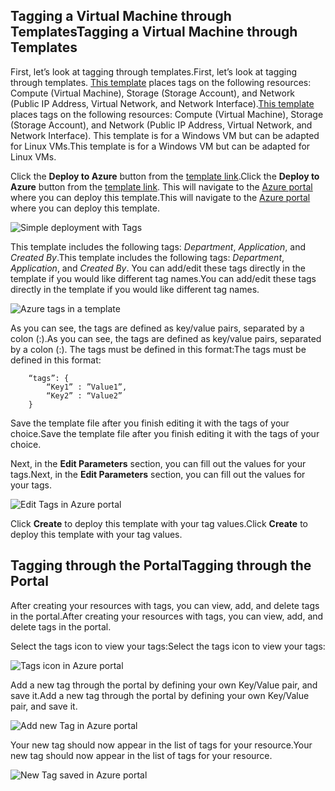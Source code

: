 


## <a name="tagging-a-virtual-machine-through-templates"></a><span data-ttu-id="07896-101">Tagging a Virtual Machine through Templates</span><span class="sxs-lookup"><span data-stu-id="07896-101">Tagging a Virtual Machine through Templates</span></span>
<span data-ttu-id="07896-102">First, let’s look at tagging through templates.</span><span class="sxs-lookup"><span data-stu-id="07896-102">First, let’s look at tagging through templates.</span></span> <span data-ttu-id="07896-103">[This template](https://github.com/Azure/azure-quickstart-templates/tree/master/101-vm-tags) places tags on the following resources: Compute (Virtual Machine), Storage (Storage Account), and Network (Public IP Address, Virtual Network, and Network Interface).</span><span class="sxs-lookup"><span data-stu-id="07896-103">[This template](https://github.com/Azure/azure-quickstart-templates/tree/master/101-vm-tags) places tags on the following resources: Compute (Virtual Machine), Storage (Storage Account), and Network (Public IP Address, Virtual Network, and Network Interface).</span></span> <span data-ttu-id="07896-104">This template is for a Windows VM but can be adapted for Linux VMs.</span><span class="sxs-lookup"><span data-stu-id="07896-104">This template is for a Windows VM but can be adapted for Linux VMs.</span></span>

<span data-ttu-id="07896-105">Click the **Deploy to Azure** button from the [template link](https://github.com/Azure/azure-quickstart-templates/tree/master/101-vm-tags).</span><span class="sxs-lookup"><span data-stu-id="07896-105">Click the **Deploy to Azure** button from the [template link](https://github.com/Azure/azure-quickstart-templates/tree/master/101-vm-tags).</span></span> <span data-ttu-id="07896-106">This will navigate to the [Azure portal](https://portal.azure.com/) where you can deploy this template.</span><span class="sxs-lookup"><span data-stu-id="07896-106">This will navigate to the [Azure portal](https://portal.azure.com/) where you can deploy this template.</span></span>

![Simple deployment with Tags](https://docstestmedia1.blob.core.windows.net/azure-media/includes/media/virtual-machines-common-tag/deploy-to-azure-tags.png)

<span data-ttu-id="07896-108">This template includes the following tags: *Department*, *Application*, and *Created By*.</span><span class="sxs-lookup"><span data-stu-id="07896-108">This template includes the following tags: *Department*, *Application*, and *Created By*.</span></span> <span data-ttu-id="07896-109">You can add/edit these tags directly in the template if you would like different tag names.</span><span class="sxs-lookup"><span data-stu-id="07896-109">You can add/edit these tags directly in the template if you would like different tag names.</span></span>

![Azure tags in a template](https://docstestmedia1.blob.core.windows.net/azure-media/includes/media/virtual-machines-common-tag/azure-tags-in-a-template.png)

<span data-ttu-id="07896-111">As you can see, the tags are defined as key/value pairs, separated by a colon (:).</span><span class="sxs-lookup"><span data-stu-id="07896-111">As you can see, the tags are defined as key/value pairs, separated by a colon (:).</span></span> <span data-ttu-id="07896-112">The tags must be defined in this format:</span><span class="sxs-lookup"><span data-stu-id="07896-112">The tags must be defined in this format:</span></span>

        “tags”: {
            “Key1” : ”Value1”,
            “Key2” : “Value2”
        }

<span data-ttu-id="07896-113">Save the template file after you finish editing it with the tags of your choice.</span><span class="sxs-lookup"><span data-stu-id="07896-113">Save the template file after you finish editing it with the tags of your choice.</span></span>

<span data-ttu-id="07896-114">Next, in the **Edit Parameters** section, you can fill out the values for your tags.</span><span class="sxs-lookup"><span data-stu-id="07896-114">Next, in the **Edit Parameters** section, you can fill out the values for your tags.</span></span>

![Edit Tags in Azure portal](https://docstestmedia1.blob.core.windows.net/azure-media/includes/media/virtual-machines-common-tag/edit-tags-in-azure-portal.png)

<span data-ttu-id="07896-116">Click **Create** to deploy this template with your tag values.</span><span class="sxs-lookup"><span data-stu-id="07896-116">Click **Create** to deploy this template with your tag values.</span></span>

## <a name="tagging-through-the-portal"></a><span data-ttu-id="07896-117">Tagging through the Portal</span><span class="sxs-lookup"><span data-stu-id="07896-117">Tagging through the Portal</span></span>
<span data-ttu-id="07896-118">After creating your resources with tags, you can view, add, and delete tags in the portal.</span><span class="sxs-lookup"><span data-stu-id="07896-118">After creating your resources with tags, you can view, add, and delete tags in the portal.</span></span>

<span data-ttu-id="07896-119">Select the tags icon to view your tags:</span><span class="sxs-lookup"><span data-stu-id="07896-119">Select the tags icon to view your tags:</span></span>

![Tags icon in Azure portal](https://docstestmedia1.blob.core.windows.net/azure-media/includes/media/virtual-machines-common-tag/azure-portal-tags-icon.png)

<span data-ttu-id="07896-121">Add a new tag through the portal by defining your own Key/Value pair, and save it.</span><span class="sxs-lookup"><span data-stu-id="07896-121">Add a new tag through the portal by defining your own Key/Value pair, and save it.</span></span>

![Add new Tag in Azure portal](https://docstestmedia1.blob.core.windows.net/azure-media/includes/media/virtual-machines-common-tag/azure-portal-add-new-tag.png)

<span data-ttu-id="07896-123">Your new tag should now appear in the list of tags for your resource.</span><span class="sxs-lookup"><span data-stu-id="07896-123">Your new tag should now appear in the list of tags for your resource.</span></span>

![New Tag saved in Azure portal](https://docstestmedia1.blob.core.windows.net/azure-media/includes/media/virtual-machines-common-tag/azure-portal-saved-new-tag.png)







